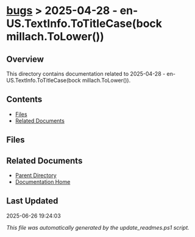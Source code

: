 # [bugs](../) > 2025-04-28 - en-US.TextInfo.ToTitleCase(bock millach.ToLower())

## Overview
This directory contains documentation related to 2025-04-28 - en-US.TextInfo.ToTitleCase(bock millach.ToLower()).

## Contents

<!-- toc -->

- [Files](#files)
- [Related Documents](#related-documents)

## Files

<!-- files list will be auto-generated by Docsify -->

## Related Documents

- [Parent Directory](../)
- [Documentation Home](../../)

## Last Updated

2025-06-26 19:24:03

*This file was automatically generated by the update_readmes.ps1 script.*
